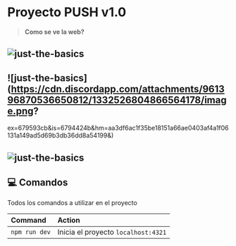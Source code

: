 # Proyecto PUSH v1.0

> **Como se ve la web?** 

## ![just-the-basics](https://cdn.discordapp.com/attachments/961396870536650812/1332526766706659378/image.png?ex=679593c2&is=67944242&hm=9a5d1d463589c8696a6db6120b0e9fee3c9c70f017b2df32df2e1b29241aabd2&)

## ![just-the-basics](https://cdn.discordapp.com/attachments/961396870536650812/1332526804866564178/image.png?
ex=679593cb&is=6794424b&hm=aa3df6ac1f35be18151a66ae0403af4a1f06131a149ad5d69b3db36dd8a54199&)

## ![just-the-basics](https://cdn.discordapp.com/attachments/961396870536650812/1332526853004726292/image.png?ex=679593d6&is=67944256&hm=c0266f824883b5ff8666317f15d508af3b163c5a71f0be0049f83b38a8a490b2&)

## 💻 Comandos

Todos los comandos a utilizar en el proyecto

| Command                   | Action                                           |
| :------------------------ | :----------------------------------------------- |
| `npm run dev`             | Inicia el proyecto `localhost:4321`              |